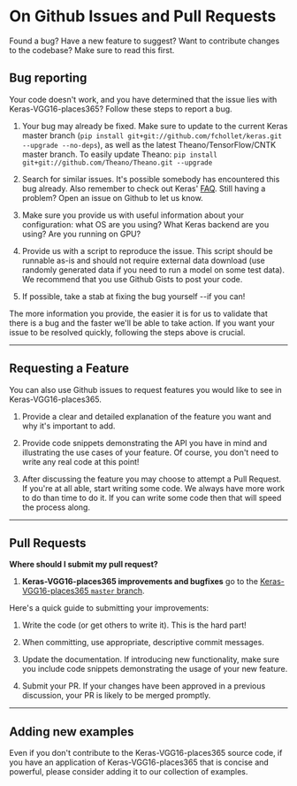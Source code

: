 # On Github Issues and Pull Requests

Found a bug? Have a new feature to suggest? Want to contribute changes to the codebase? Make sure to read this first.

## Bug reporting

Your code doesn't work, and you have determined that the issue lies with Keras-VGG16-places365? Follow these steps to report a bug.

1. Your bug may already be fixed. Make sure to update to the current Keras master branch (``` pip install git+git://github.com/fchollet/keras.git --upgrade --no-deps ```), as well as the latest Theano/TensorFlow/CNTK master branch.
To easily update Theano: `pip install git+git://github.com/Theano/Theano.git --upgrade`

2. Search for similar issues. It's possible somebody has encountered this bug already. Also remember to check out Keras' [FAQ](http://keras.io/faq/). Still having a problem? Open an issue on Github to let us know.

3. Make sure you provide us with useful information about your configuration: what OS are you using? What Keras backend are you using? Are you running on GPU?

4. Provide us with a script to reproduce the issue. This script should be runnable as-is and should not require external data download (use randomly generated data if you need to run a model on some test data). We recommend that you use Github Gists to post your code.

5. If possible, take a stab at fixing the bug yourself --if you can!

The more information you provide, the easier it is for us to validate that there is a bug and the faster we'll be able to take action. If you want your issue to be resolved quickly, following the steps above is crucial.

---

## Requesting a Feature

You can also use Github issues to request features you would like to see in Keras-VGG16-places365.

1. Provide a clear and detailed explanation of the feature you want and why it's important to add. 

2. Provide code snippets demonstrating the API you have in mind and illustrating the use cases of your feature. Of course, you don't need to write any real code at this point!

3. After discussing the feature you may choose to attempt a Pull Request. If you're at all able, start writing some code. We always have more work to do than time to do it. If you can write some code then that will speed the process along.


---

## Pull Requests

**Where should I submit my pull request?**

1. **Keras-VGG16-places365 improvements and bugfixes** go to the [Keras-VGG16-places365 `master` branch](https://github.com/GKalliatakis/Keras-VGG16-places365/tree/master).


Here's a quick guide to submitting your improvements:


1. Write the code (or get others to write it). This is the hard part!

2. When committing, use appropriate, descriptive commit messages.

3. Update the documentation. If introducing new functionality, make sure you include code snippets demonstrating the usage of your new feature.

4. Submit your PR. If your changes have been approved in a previous discussion, your PR is likely to be merged promptly.

---

## Adding new examples

Even if you don't contribute to the Keras-VGG16-places365 source code, if you have an application of Keras-VGG16-places365 that is concise and powerful, please consider adding it to our collection of examples. 
